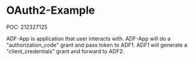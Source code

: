 # OAuth2-Example
POC: 212327125

ADF-App is application that user interacts with.  ADF-App will do a "authorization_code" grant and pass token to ADF1.  ADF1 will generate a "client_credentials" grant and forward to ADF2.  

 
